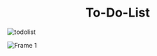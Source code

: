 <h1 align="center"> To-Do-List </h1>

![todolist](https://user-images.githubusercontent.com/100106600/198402032-d80e671e-315d-4eef-beb2-23cd162bb4c5.png)

![Frame 1](https://user-images.githubusercontent.com/100106600/198402055-ac4baf75-c66e-4edc-8cf3-2b7f7a5bd1c4.jpg)
